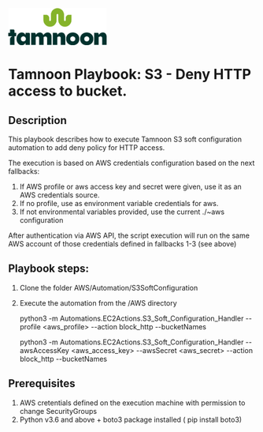 
<img src="../../images/icons/Tamnoon.png" width="200"/>

# Tamnoon Playbook: S3 - Deny HTTP access to bucket.

## Description
This playbook describes how to execute Tamnoon S3 soft configuration automation to add deny policy for HTTP access.

The execution is based on AWS credentials configuration based on the next fallbacks:
1. If AWS profile or aws access key and secret were given, use it as an AWS credentials source.
2. If no profile, use as environment variable credentials for aws.
3. If not environmental variables provided, use the current ./~aws configuration

After authentication via AWS API, the script execution will run on the same AWS account of those credentials defined in fallbacks 1-3 (see above)

## Playbook steps:
1. Clone the folder AWS/Automation/S3SoftConfiguration
2. Execute the automation from the /AWS directory


    python3 -m Automations.EC2Actions.S3_Soft_Configuration_Handler --profile <aws_profile> --action block_http  --bucketNames <The S3 bucket name> 
    
    python3 -m Automations.EC2Actions.S3_Soft_Configuration_Handler --awsAccessKey <aws_access_key> --awsSecret <aws_secret> --action block_http  --bucketNames <The S3 bucket name> 

   


## Prerequisites 
1. AWS cretentials defined on the execution machine with permission to change SecurityGroups
2. Python v3.6  and above + boto3 package installed ( pip install boto3)


